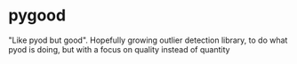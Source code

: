 # pygood
"Like pyod but good". Hopefully growing outlier detection library, to do what pyod is doing, but with a focus on quality instead of quantity
